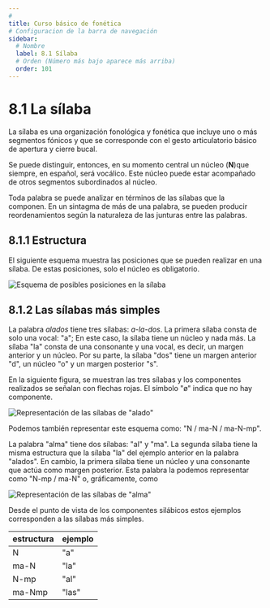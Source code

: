 ```yaml
---
# 
title: Curso básico de fonética
# Configuracion de la barra de navegación
sidebar:
  # Nombre
  label: 8.1 Sílaba
  # Orden (Número más bajo aparece más arriba)
  order: 101
---
```

# 8.1 La sílaba

La sílaba es una organización fonológica y fonética que incluye uno o más segmentos fónicos y que se corresponde con el gesto articulatorio básico de apertura y cierre bucal.

Se puede distinguir, entonces, en su momento central un núcleo (**N**)que siempre, en español, será vocálico. Este núcleo puede estar acompañado de otros segmentos subordinados al núcleo.

Toda palabra se puede analizar en términos de las sílabas que la componen. En un sintagma de más de una palabra, se pueden producir reordenamientos según la naturaleza de las junturas entre las palabras.

## 8.1.1 Estructura

El siguiente esquema muestra las posiciones que se pueden realizar en una sílaba. De estas posiciones, solo el núcleo es obligatorio.

![Esquema de posibles posiciones en la sílaba](/imagenes/esquema_silabico.png)

## 8.1.2 Las sílabas más simples

La palabra *alados* tiene tres sílabas: *a-la-dos*. La primera sílaba consta de solo una vocal: "a"; En este caso, la sílaba tiene un núcleo y nada más. La sílaba "la" consta de una consonante y una vocal, es decir, un margen anterior y un núcleo. Por su parte, la sílaba "dos" tiene un margen anterior "d", un núcleo "o" y un margen posterior "s".

En la siguiente figura, se muestran las tres sílabas y los componentes realizados se señalan con flechas rojas. El símbolo "ø" indica que no hay componente.

![Representación de las sílabas de "alado"](/imagenes/esq_sil_alados.png)

Podemos también representar este esquema como: "N / ma-N / ma-N-mp".

La palabra "alma" tiene dos sílabas: "al" y "ma". La segunda sílaba tiene la misma estructura que la sílaba "la" del ejemplo anterior en la palabra "alados". En cambio, la primera sílaba tiene un núcleo y una consonante que actúa como margen posterior. Esta palabra la podemos representar como "N-mp / ma-N" o, gráficamente, como

![Representación de las sílabas de "alma"](/imagenes/esq_sil_alma.png)

Desde el punto de vista de los componentes silábicos estos ejemplos corresponden a las sílabas más simples.

|estructura|ejemplo|
|-------|-------|
|N|"a"|
|ma-N|"la"|
|N-mp|"al"|
|ma-Nmp|"las"|

